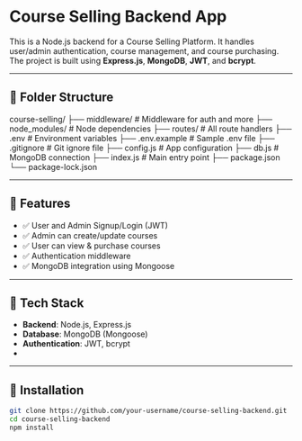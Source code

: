# Course Selling Backend App

This is a Node.js backend for a Course Selling Platform. It handles user/admin authentication, course management, and course purchasing. The project is built using **Express.js**, **MongoDB**, **JWT**, and **bcrypt**.

---

## 📁 Folder Structure

course-selling/
├── middleware/ # Middleware for auth and more
├── node_modules/ # Node dependencies
├── routes/ # All route handlers
├── .env # Environment variables
├── .env.example # Sample .env file
├── .gitignore # Git ignore file
├── config.js # App configuration
├── db.js # MongoDB connection
├── index.js # Main entry point
├── package.json
└── package-lock.json


---

## 🚀 Features

- ✅ User and Admin Signup/Login (JWT)
- ✅ Admin can create/update courses
- ✅ User can view & purchase courses
- ✅ Authentication middleware
- ✅ MongoDB integration using Mongoose

---

## 🧠 Tech Stack

- **Backend**: Node.js, Express.js
- **Database**: MongoDB (Mongoose)
- **Authentication**: JWT, bcrypt
- 
---

## 🔧 Installation

```bash
git clone https://github.com/your-username/course-selling-backend.git
cd course-selling-backend
npm install
